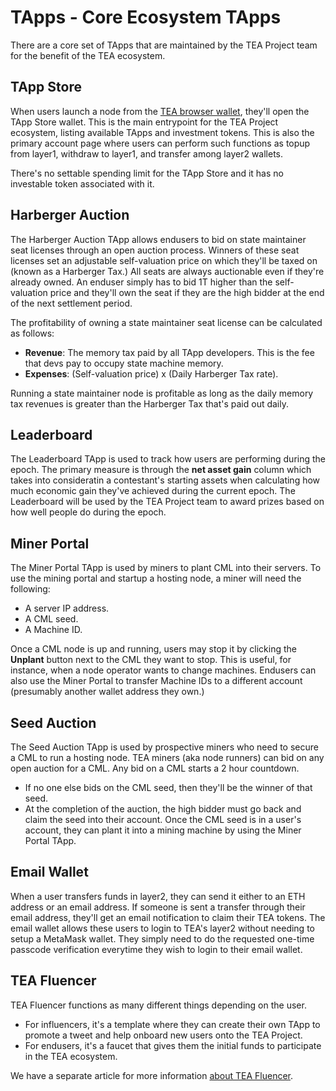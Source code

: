 # TApps - Core Ecosystem TApps
There are a core set of TApps that are maintained by the TEA Project team for the benefit of the TEA ecosystem. 

## TApp Store
When users launch a node from the [TEA browser wallet](https://wallet.teaproject.org), they'll open the TApp Store wallet. This is the main entrypoint for the TEA Project ecosystem, listing available TApps and investment tokens. This is also the primary account page where users can perform such functions as topup from layer1, withdraw to layer1, and transfer among layer2 wallets. 

There's no settable spending limit for the TApp Store and it has no investable token associated with it.

## Harberger Auction
The Harberger Auction TApp allows endusers to bid on state maintainer seat licenses through an open auction process. Winners of these seat licenses set an adjustable self-valuation price on which they'll be taxed on (known as a Harberger Tax.) All seats are always auctionable even if they're already owned. An enduser simply has to bid 1T higher than the self-valuation price and they'll own the seat if they are the high bidder at the end of the next settlement period.

The profitability of owning a state maintainer seat license can be calculated as follows:

- **Revenue**: The memory tax paid by all TApp developers. This is the fee that devs pay to occupy state machine memory.
- **Expenses**: (Self-valuation price)  x (Daily Harberger Tax rate). 

Running a state maintainer node is profitable as long as the daily memory tax revenues is greater than the Harberger Tax that's paid out daily.

## Leaderboard
The Leaderboard TApp is used to track how users are performing during the epoch. The primary measure is through the **net asset gain** column which takes into consideratin a contestant's starting assets when calculating how much economic gain they've achieved during the current epoch. The Leaderboard will be used by the TEA Project team to award prizes based on how well people do during the epoch.

## Miner Portal
The Miner Portal TApp is used by miners to plant CML into their servers. To use the mining portal and startup a hosting node, a miner will need the following:

- A server IP address.
- A CML seed.
- A Machine ID.

Once a CML node is up and running, users may stop it by clicking the **Unplant** button next to the CML they want to stop. This is useful, for instance, when a node operator wants to change machines. Endusers can also use the Miner Portal to transfer Machine IDs to a different account (presumably another wallet address they own.)

## Seed Auction
The Seed Auction TApp is used by prospective miners who need to secure a CML to run a hosting node. TEA miners (aka node runners) can bid on any open auction for a CML. Any bid on a CML starts a 2 hour countdown.

- If no one else bids on the CML seed, then they'll be the winner of that seed.
- At the completion of the auction, the high bidder must go back and claim the seed into their account.
Once the CML seed is in a user's account, they can plant it into a mining machine by using the Miner Portal TApp.

## Email Wallet
When a user transfers funds in layer2, they can send it either to an ETH address or an email address. If someone is sent a transfer through their email address, they'll get an email notification to claim their TEA tokens. The email wallet allows these users to login to TEA's layer2 without needing to setup a MetaMask wallet. They simply need to do the requested one-time passcode verification everytime they wish to login to their email wallet.

## TEA Fluencer
TEA Fluencer functions as many different things depending on the user.

- For influencers, it's a template where they can create their own TApp to promote a tweet and help onboard new users onto the TEA Project.
- For endusers, it's a faucet that gives them the initial funds to participate in the TEA ecosystem.

We have a separate article for more information [about TEA Fluencer](TEAfluencer.md).
